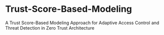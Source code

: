 # Trust-Score-Based-Modeling
A Trust Score-Based Modeling Approach for Adaptive Access Control and Threat Detection in Zero Trust Architecture

